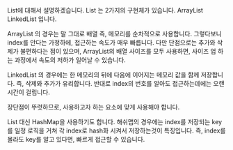 List에 대해서 설명하겠습니다.
List 는 2가지의 구현체가 있습니다. ArrayList LinkedList 입니다.

ArrayList 의 경우는 말 그대로 배열 즉, 메모리를 순차적으로 사용합니다. 그렇다보니 index를 안다는 가정하에, 접근하는 속도가 매우 빠릅니다.
다만 단점으로는 추가와 삭제가 불편하다는 점이 있으며, ArrayList의 배열 사이즈를 모두 사용하면, 사이즈 업 하는 과정에서 속도의 저하가 일어날 수 있습니다.

LinkedList 의 경우에는 한 메모리의 뒤에 다음에 이어지는 메모리 값을 함께 저장합니다. 즉, 삭제와 추가가 유리합니다.
반대로 index의 번호를 알아도 접근하는데에는 오랜 시간이 걸립니다.

장단점이 뚜렷하므로, 사용하고자 하는 요소에 맞게 사용해야 합니다. 

List 대신 HashMap을 사용하기도 합니다.
해쉬맵의 경우에는 index를 저장되는 key를 일정 로직을 거쳐 각 index로 hash화 시켜서 저장하는것이 특징입니다.
즉, index를 몰라도 key를 알고 있다면, 빠르게 접근할 수 있습니다.
